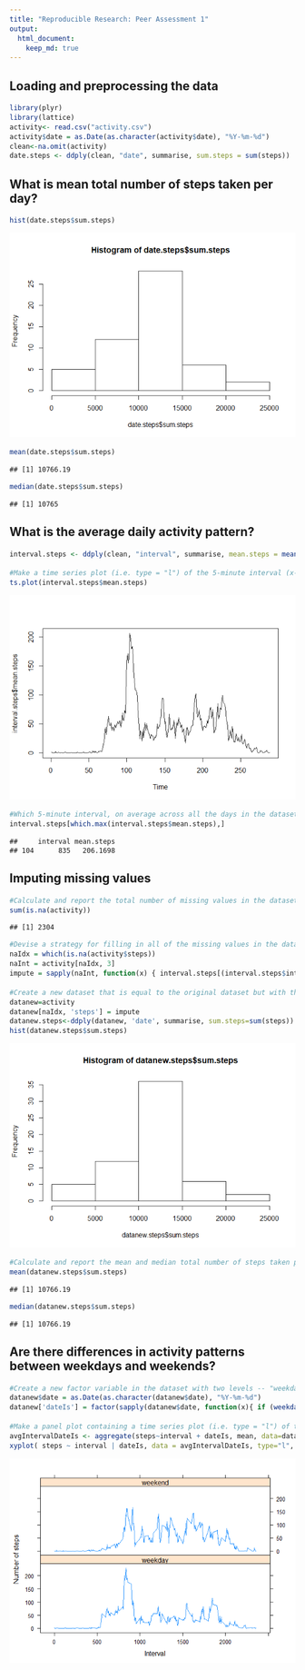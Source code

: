 ```yaml
---
title: "Reproducible Research: Peer Assessment 1"
output: 
  html_document:
    keep_md: true
---
```



## Loading and preprocessing the data

```r
library(plyr)
library(lattice)
activity<- read.csv("activity.csv")
activity$date = as.Date(as.character(activity$date), "%Y-%m-%d")
clean<-na.omit(activity)
date.steps <- ddply(clean, "date", summarise, sum.steps = sum(steps))
```


## What is mean total number of steps taken per day?

```r
hist(date.steps$sum.steps)
```

![](PA1_template_files/figure-html/unnamed-chunk-2-1.png)<!-- -->

```r
mean(date.steps$sum.steps)
```

```
## [1] 10766.19
```

```r
median(date.steps$sum.steps)
```

```
## [1] 10765
```


## What is the average daily activity pattern?

```r
interval.steps <- ddply(clean, "interval", summarise, mean.steps = mean(steps))

#Make a time series plot (i.e. type = "l") of the 5-minute interval (x-axis) and the average number of steps taken, averaged across all days (y-axis)
ts.plot(interval.steps$mean.steps)
```

![](PA1_template_files/figure-html/unnamed-chunk-3-1.png)<!-- -->

```r
#Which 5-minute interval, on average across all the days in the dataset, contains the maximum number of steps?
interval.steps[which.max(interval.steps$mean.steps),]
```

```
##     interval mean.steps
## 104      835   206.1698
```



## Imputing missing values

```r
#Calculate and report the total number of missing values in the dataset (i.e. the total number of rows with NAs)
sum(is.na(activity))
```

```
## [1] 2304
```

```r
#Devise a strategy for filling in all of the missing values in the dataset.
naIdx = which(is.na(activity$steps))
naInt = activity[naIdx, 3]
impute = sapply(naInt, function(x) { interval.steps[(interval.steps$interval==x),2]})

#Create a new dataset that is equal to the original dataset but with the missing data filled in.
datanew=activity
datanew[naIdx, 'steps'] = impute
datanew.steps<-ddply(datanew, 'date', summarise, sum.steps=sum(steps))
hist(datanew.steps$sum.steps)
```

![](PA1_template_files/figure-html/unnamed-chunk-4-1.png)<!-- -->

```r
#Calculate and report the mean and median total number of steps taken per day
mean(datanew.steps$sum.steps)
```

```
## [1] 10766.19
```

```r
median(datanew.steps$sum.steps)
```

```
## [1] 10766.19
```



## Are there differences in activity patterns between weekdays and weekends?

```r
#Create a new factor variable in the dataset with two levels -- "weekday" and "weekend" indicating whether a given date is a weekday or weekend day.
datanew$date = as.Date(as.character(datanew$date), "%Y-%m-%d")
datanew['dateIs'] = factor(sapply(datanew$date, function(x){ if (weekdays(x) == "Sunday" | weekdays(x) == "Saturday") { "weekend" } else { "weekday"} }))

#Make a panel plot containing a time series plot (i.e. type = "l") of the 5-minute interval (x-axis) and the average number of steps taken, averaged across all weekday days or weekend days (y-axis).
avgIntervalDateIs <- aggregate(steps~interval + dateIs, mean, data=datanew)
xyplot( steps ~ interval | dateIs, data = avgIntervalDateIs, type="l", layout=c(1,2), xlab="Interval", ylab="Number of steps")
```

![](PA1_template_files/figure-html/unnamed-chunk-5-1.png)<!-- -->

